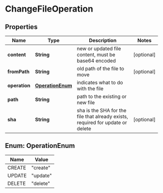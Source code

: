 # ChangeFileOperation

## Properties
Name | Type | Description | Notes
------------ | ------------- | ------------- | -------------
**content** | **String** | new or updated file content, must be base64 encoded |  [optional]
**fromPath** | **String** | old path of the file to move |  [optional]
**operation** | [**OperationEnum**](#OperationEnum) | indicates what to do with the file | 
**path** | **String** | path to the existing or new file | 
**sha** | **String** | sha is the SHA for the file that already exists, required for update or delete |  [optional]

<a name="OperationEnum"></a>
## Enum: OperationEnum
Name | Value
---- | -----
CREATE | &quot;create&quot;
UPDATE | &quot;update&quot;
DELETE | &quot;delete&quot;
